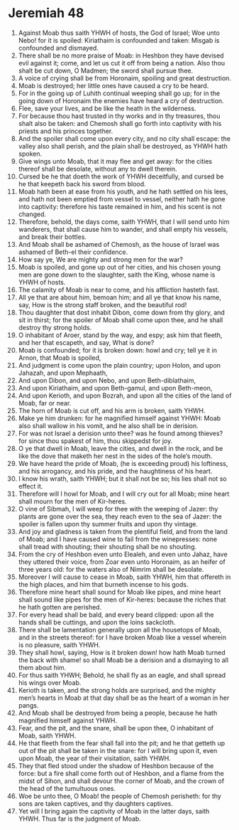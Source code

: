 ﻿# Jeremiah 48
1. Against Moab thus saith YHWH of hosts, the God of Israel; Woe unto Nebo! for it is spoiled: Kiriathaim is confounded and taken: Misgab is confounded and dismayed. 
2. There shall be no more praise of Moab: in Heshbon they have devised evil against it; come, and let us cut it off from being a nation. Also thou shalt be cut down, O Madmen; the sword shall pursue thee. 
3. A voice of crying shall be from Horonaim, spoiling and great destruction. 
4. Moab is destroyed; her little ones have caused a cry to be heard. 
5. For in the going up of Luhith continual weeping shall go up; for in the going down of Horonaim the enemies have heard a cry of destruction. 
6. Flee, save your lives, and be like the heath in the wilderness. 
7.  For because thou hast trusted in thy works and in thy treasures, thou shalt also be taken: and Chemosh shall go forth into captivity with his priests and his princes together. 
8. And the spoiler shall come upon every city, and no city shall escape: the valley also shall perish, and the plain shall be destroyed, as YHWH hath spoken. 
9. Give wings unto Moab, that it may flee and get away: for the cities thereof shall be desolate, without any to dwell therein. 
10. Cursed be he that doeth the work of YHWH deceitfully, and cursed be he that keepeth back his sword from blood. 
11.  Moab hath been at ease from his youth, and he hath settled on his lees, and hath not been emptied from vessel to vessel, neither hath he gone into captivity: therefore his taste remained in him, and his scent is not changed. 
12. Therefore, behold, the days come, saith YHWH, that I will send unto him wanderers, that shall cause him to wander, and shall empty his vessels, and break their bottles. 
13. And Moab shall be ashamed of Chemosh, as the house of Israel was ashamed of Beth-el their confidence. 
14.  How say ye, We are mighty and strong men for the war? 
15. Moab is spoiled, and gone up out of her cities, and his chosen young men are gone down to the slaughter, saith the King, whose name is YHWH of hosts. 
16. The calamity of Moab is near to come, and his affliction hasteth fast. 
17. All ye that are about him, bemoan him; and all ye that know his name, say, How is the strong staff broken, and the beautiful rod! 
18. Thou daughter that dost inhabit Dibon, come down from thy glory, and sit in thirst; for the spoiler of Moab shall come upon thee, and he shall destroy thy strong holds. 
19. O inhabitant of Aroer, stand by the way, and espy; ask him that fleeth, and her that escapeth, and say, What is done? 
20. Moab is confounded; for it is broken down: howl and cry; tell ye it in Arnon, that Moab is spoiled, 
21. And judgment is come upon the plain country; upon Holon, and upon Jahazah, and upon Mephaath, 
22. And upon Dibon, and upon Nebo, and upon Beth-diblathaim, 
23. And upon Kiriathaim, and upon Beth-gamul, and upon Beth-meon, 
24. And upon Kerioth, and upon Bozrah, and upon all the cities of the land of Moab, far or near. 
25. The horn of Moab is cut off, and his arm is broken, saith YHWH. 
26.  Make ye him drunken: for he magnified himself against YHWH: Moab also shall wallow in his vomit, and he also shall be in derision. 
27. For was not Israel a derision unto thee? was he found among thieves? for since thou spakest of him, thou skippedst for joy. 
28. O ye that dwell in Moab, leave the cities, and dwell in the rock, and be like the dove that maketh her nest in the sides of the hole’s mouth. 
29. We have heard the pride of Moab, (he is exceeding proud) his loftiness, and his arrogancy, and his pride, and the haughtiness of his heart. 
30. I know his wrath, saith YHWH; but it shall not be so; his lies shall not so effect it. 
31. Therefore will I howl for Moab, and I will cry out for all Moab; mine heart shall mourn for the men of Kir-heres. 
32. O vine of Sibmah, I will weep for thee with the weeping of Jazer: thy plants are gone over the sea, they reach even to the sea of Jazer: the spoiler is fallen upon thy summer fruits and upon thy vintage. 
33. And joy and gladness is taken from the plentiful field, and from the land of Moab; and I have caused wine to fail from the winepresses: none shall tread with shouting; their shouting shall be no shouting. 
34. From the cry of Heshbon even unto Elealeh, and even unto Jahaz, have they uttered their voice, from Zoar even unto Horonaim, as an heifer of three years old: for the waters also of Nimrim shall be desolate. 
35. Moreover I will cause to cease in Moab, saith YHWH, him that offereth in the high places, and him that burneth incense to his gods. 
36. Therefore mine heart shall sound for Moab like pipes, and mine heart shall sound like pipes for the men of Kir-heres: because the riches that he hath gotten are perished. 
37. For every head shall be bald, and every beard clipped: upon all the hands shall be cuttings, and upon the loins sackcloth. 
38. There shall be lamentation generally upon all the housetops of Moab, and in the streets thereof: for I have broken Moab like a vessel wherein is no pleasure, saith YHWH. 
39. They shall howl, saying, How is it broken down! how hath Moab turned the back with shame! so shall Moab be a derision and a dismaying to all them about him. 
40. For thus saith YHWH; Behold, he shall fly as an eagle, and shall spread his wings over Moab. 
41. Kerioth is taken, and the strong holds are surprised, and the mighty men’s hearts in Moab at that day shall be as the heart of a woman in her pangs. 
42. And Moab shall be destroyed from being a people, because he hath magnified himself against YHWH. 
43. Fear, and the pit, and the snare, shall be upon thee, O inhabitant of Moab, saith YHWH. 
44. He that fleeth from the fear shall fall into the pit; and he that getteth up out of the pit shall be taken in the snare: for I will bring upon it, even upon Moab, the year of their visitation, saith YHWH. 
45. They that fled stood under the shadow of Heshbon because of the force: but a fire shall come forth out of Heshbon, and a flame from the midst of Sihon, and shall devour the corner of Moab, and the crown of the head of the tumultuous ones. 
46. Woe be unto thee, O Moab! the people of Chemosh perisheth: for thy sons are taken captives, and thy daughters captives. 
47.  Yet will I bring again the captivity of Moab in the latter days, saith YHWH. Thus far is the judgment of Moab. 
